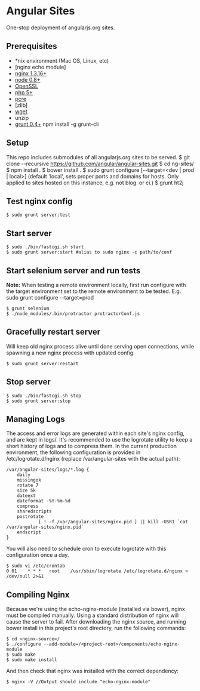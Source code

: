 # Angular Sites
One-stop deployment of angularjs.org sites.

## Prerequisites

 * *nix environment (Mac OS, Linux, etc)
 * [nginx echo module]
 * [nginx 1.3.16+](http://nginx.org)
 * [node 0.8+](http://nodejs.org)
 * [OpenSSL](http://www.openssl.org/)
 * [php 5+](http://php.net/)
 * [pcre](http://www.pcre.org/)
 * [zlib]
 * [wget](http://www.gnu.org/software/wget/)
 * unzip
 * [grunt 0.4+](http://gruntjs.com) npm install -g grunt-cli

## Setup

This repo includes submodules of all angularjs.org sites to be served.
    $ git clone --recursive https://github.com/angular/angular-sites.git
    $ cd ng-sites/
    $ npm install .
    $ bower install .
    $ sudo grunt configure [--target=<dev | prod | local>]
    (default 'local', sets proper ports and domains for hosts. Only applied to sites hosted on this instance, e.g. not blog. or ci.)
    $ grunt ht2j

## Test nginx config

    $ sudo grunt server:test

## Start server
    
    $ sudo ./bin/fastcgi.sh start
    $ sudo grunt server:start #alias to sudo nginx -c path/to/conf
    
## Start selenium server and run tests

__Note:__ When testing a remote environment locally, first run configure with the target environment set to the remote environment to be tested. E.g. sudo grunt configure --target=prod

    $ grunt selenium
    $ ./node_modules/.bin/protractor protractorConf.js

## Gracefully restart server

Will keep old nginx process alive until done serving open connections, while spawning a new nginx process with updated config.

    $ sudo grunt server:restart

## Stop server

    $ sudo ./bin/fastcgi.sh stop
    $ sudo grunt server:stop

## Managing Logs
The access and error logs are generated within each site's nginx config, and are kept in logs/. It's recommended to use the logrotate utility to keep a short history of logs and to compress them. In the current production environment, the following configuration is provided in /etc/logrotate.d/nginx (replace /var/angular-sites with the actual path):

    /var/angular-sites/logs/*.log {
        daily
        missingok
        rotate 7
        size 5k
        dateext
        dateformat -%Y-%m-%d
        compress
        sharedscripts
        postrotate
                [ ! -f /var/angular-sites/nginx.pid ] || kill -USR1 `cat /var/angular-sites/nginx.pid`
        endscript
    }


You will also need to schedule cron to execute logrotate with this configuration once a day.
    
    $ sudo vi /etc/crontab
    0 01    * * *   root    /usr/sbin/logrotate /etc/logrotate.d/nginx > /dev/null 2>&1


## Compiling Nginx

Because we're using the echo-nginx-module (installed via bower), nginx must be compiled manually. Using a standard distribution of nginx will cause the server to fail. After downloading the nginx source, and running bower install in this project's root directory, run the following commands:

    $ cd <nginx-source>/
    $ ./configure --add-module=/<project-root>/components/echo-nginx-module
    $ sudo make
    $ sudo make install

And then check that nginx was installed with the correct dependency:

    $ nginx -V //Output should include "echo-nginx-module"
